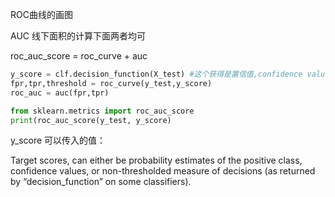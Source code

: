 ROC曲线的画图

AUC 线下面积的计算下面两者均可

roc_auc_score = roc_curve + auc

```python
y_score = clf.decision_function(X_test) #这个获得是置信值,confidence value
fpr,tpr,threshold = roc_curve(y_test,y_score)
roc_auc = auc(fpr,tpr)

from sklearn.metrics import roc_auc_score
print(roc_auc_score(y_test, y_score)
```

y_score 可以传入的值：

Target scores, can either be probability estimates of the positive class, confidence values, or non-thresholded measure of decisions (as returned by “decision_function” on some classifiers).

